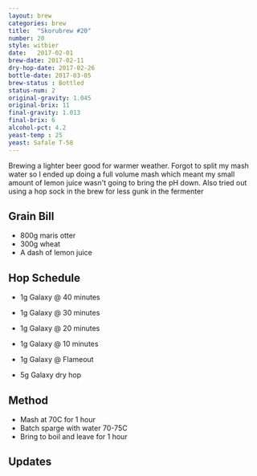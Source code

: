 ```yaml
---
layout: brew
categories: brew
title:  "Skorubrew #20"
number: 20
style: witbier
date:   2017-02-01
brew-date: 2017-02-11
dry-hop-date: 2017-02-26
bottle-date: 2017-03-05
brew-status : Bottled
status-num: 2
original-gravity: 1.045 
original-brix: 11
final-gravity: 1.013
final-brix: 6
alcohol-pct: 4.2
yeast-temp : 25
yeast: Safale T-58
---
```


Brewing a lighter beer good for warmer weather. Forgot to split my mash water so I ended up doing a full volume mash which meant my small amount of lemon juice wasn't going to bring the pH down. Also tried out using a hop sock in the brew for less gunk in the fermenter


Grain Bill
-----

* 800g maris otter
* 300g wheat
* A dash of lemon juice

Hop Schedule
-------------

* 1g Galaxy @ 40 minutes
* 1g Galaxy @ 30 minutes
* 1g Galaxy @ 20 minutes
* 1g Galaxy @ 10 minutes
* 1g Galaxy @ Flameout

* 5g Galaxy dry hop

Method
-------

* Mash at 70C for 1 hour
* Batch sparge with water 70-75C
* Bring to boil and leave for 1 hour


Updates
-------
